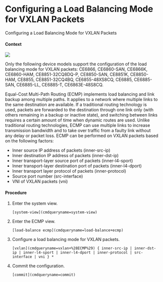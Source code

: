 Configuring a Load Balancing Mode for VXLAN Packets
===================================================

Configuring a Load Balancing Mode for VXLAN Packets

#### Context

![](../public_sys-resources/note_3.0-en-us.png) 

Only the following device models support the configuration of the load balancing mode for VXLAN packets: CE6866, CE6860-SAN, CE6866K, CE6860-HAM, CE8851-32CQ8DQ-P, CE8850-SAN, CE8851K, CE8850-HAM, CE8855, CE8851-32CQ4BQ, CE6855-48XS8CQ, CE6885, CE6885-SAN, CE6885-LL, CE6885-T, CE6863E-48S8CQ.

Equal-Cost Multi-Path Routing (ECMP) implements load balancing and link backup among multiple paths. It applies to a network where multiple links to the same destination are available. If a traditional routing technology is used, packets are forwarded to the destination through one link only (with others remaining in a backup or inactive state), and switching between links requires a certain amount of time when dynamic routes are used. Unlike traditional routing technologies, ECMP can use multiple links to increase transmission bandwidth and to take over traffic from a faulty link without any delay or packet loss. ECMP can be performed on VXLAN packets based on the following factors:

* Inner source IP address of packets (inner-src-ip)
* Inner destination IP address of packets (inner-dst-ip)
* Inner transport-layer source port of packets (inner-l4-sport)
* Inner transport-layer destination port of packets (inner-l4-dport)
* Inner transport layer protocol of packets (inner-protocol)
* Source port number (src-interface)
* VNI of VXLAN packets (vni)

#### Procedure

1. Enter the system view.
   
   
   ```
   [system-view](cmdqueryname=system-view)
   ```
2. Enter the ECMP view.
   
   
   ```
   [load-balance ecmp](cmdqueryname=load-balance+ecmp)
   ```
3. Configure a load balancing mode for VXLAN packets.
   
   
   ```
   [vxlan](cmdqueryname=vxlan+%28ECMP%29) { inner-src-ip | inner-dst-ip | inner-l4-sport | inner-l4-dport | inner-protocol | src-interface | vni } *
   ```
4. Commit the configuration.
   
   
   ```
   [commit](cmdqueryname=commit)
   ```